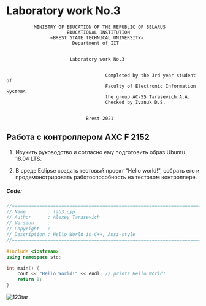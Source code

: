 # Laboratory work No.3           
              MINISTRY OF EDUCATION OF THE REPUBLIC OF BELARUS
                          EDUCATIONAL INSTITUTION 
                    «BREST STATE TECHNICAL UNIVERSITY»        
                            Department of IIT


                           Laboratory work No.3 


	                                	Completed by the 3rd year student of 
                                   		Faculty of Electronic Information Systems
	                                	the group AC-55 Tarasevich A.A.
                                 		Checked by Ivanuk D.S.


                                 Brest 2021

## Работа с контроллером AXC F 2152
1. Изучить руководство и согласно ему подготовить образ Ubuntu 18.04 LTS.



2. В среде Eclipse создать тестовый проект "Hello world!", собрать его и продемонстрировать работоспособность на тестовом контроллере.
##### Code:
```C++
//============================================================================
// Name        : lab3.cpp
// Author      : Alexey Tarasevich
// Version     :
// Copyright   : 
// Description : Hello World in C++, Ansi-style
//============================================================================

#include <iostream>
using namespace std;

int main() {
	cout << "Hello World!" << endl; // prints Hello World!
	return 0;
}
```

![123tar](https://user-images.githubusercontent.com/79850049/145782587-f2a42b0f-5e66-492b-8a1e-e5d787737929.png)

